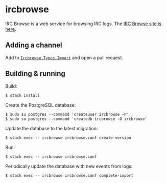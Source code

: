 # ircbrowse

IRC Browse is a web service for browsing IRC logs. The
[IRC Browse site is here](http://ircbrowse.tomsmeding.com/).

## Adding a channel

Add to
[`Ircbrowse.Types.Import`](https://github.com/chrisdone/ircbrowse/edit/master/src/Ircbrowse/Types/Import.hs)
and open a pull request.

## Building & running

Build:

    $ stack install

Create the PostgreSQL database:

    $ sudo su postgres --command 'createuser ircbrowse -P'
    $ sudo su postgres --command 'createdb ircbrowse -O ircbrowse'

Update the database to the latest migration:

    $ stack exec -- ircbrowse ircbrowse.conf create-version

Run:

    $ stack exec -- ircbrowse ircbrowse.conf

Periodically update the database with new events from logs:

    $ stack exec -- ircbrowse ircbrowse.conf complete-import
